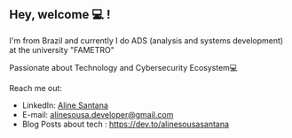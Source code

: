 ## Hey, welcome 💻 !  

I'm from Brazil and currently I do ADS (analysis and systems development) at the university "FAMETRO"
<p>Passionate about Technology and Cybersecurity Ecosystem💻</p>


Reach me out:
* LinkedIn: [Aline Santana](https://www.linkedin.com/in/aline-sousa-santana-131535256/)
* E-mail: alinesousa.developer@gmail.com
* Blog Posts about tech : https://dev.to/alinesousasantana
